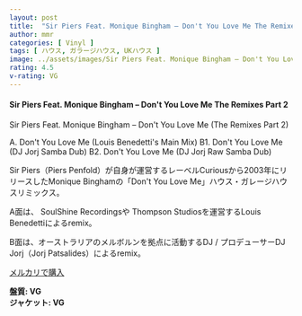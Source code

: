 ```yaml
---
layout: post
title:  "Sir Piers Feat. Monique Bingham – Don't You Love Me The Remixes Part 2"
author: mmr
categories: [ Vinyl ]
tags: [ ハウス, ガラージハウス, UKハウス ]
image: ../assets/images/Sir Piers Feat. Monique Bingham – Don't You Love Me The Remixes Part 2.jpg
rating: 4.5
v-rating: VG
---
```


#### Sir Piers Feat. Monique Bingham – Don't You Love Me The Remixes Part 2

Sir Piers Feat. Monique Bingham – Don't You Love Me (The Remixes Part 2)

A. Don't You Love Me (Louis Benedetti's Main Mix)
B1. Don't You Love Me (DJ Jorj Samba Dub)
B2. Don't You Love Me (DJ Jorj Raw Samba Dub)

Sir Piers（Piers Penfold）が自身が運営するレーベルCuriousから2003年にリリースしたMonique Binghamの「Don't You Love Me」ハウス・ガレージハウスリミックス。

A面は、 SoulShine Recordingsや Thompson Studiosを運営するLouis Benedettiによるremix。

B面は、オーストラリアのメルボルンを拠点に活動するDJ / プロデューサーDJ Jorj（Jorj Patsalides）によるremix。


[メルカリで購入](https://jp.mercari.com/item/m56984083624?afid=6142608987)

<div class="mt-4 mb-4 d-flex align-items-center">
<strong class="mr-1">盤質: VG</strong>
</div>
<div class="mt-4 mb-4 d-flex align-items-center">
<strong class="mr-1">ジャケット: VG</strong>
</div>
